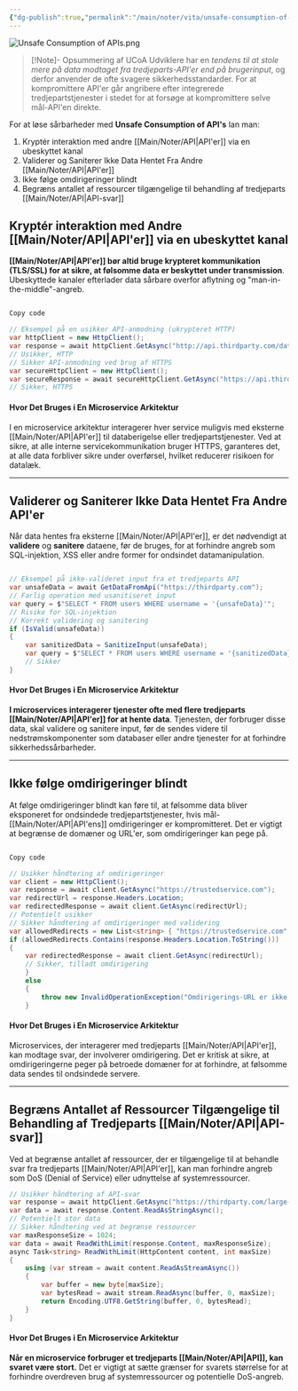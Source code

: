 ```yaml
---
{"dg-publish":true,"permalink":"/main/noter/vita/unsafe-consumption-of-ap-is/","created":"2024-11-11T09:23:09.866+01:00"}
---
```


![Unsafe Consumption of APIs.png](/img/user/98_Images/Unsafe%20Consumption%20of%20APIs.png)
> [!Note]- Opsummering af UCoA
> Udviklere har en *tendens til at stole mere på data modtaget fra tredjeparts-API'er end på brugerinput*, og derfor anvender de ofte svagere sikkerhedsstandarder. For at kompromittere API'er går angribere efter integrerede tredjepartstjenester i stedet for at forsøge at kompromittere selve mål-API'en direkte.

For at løse sårbarheder med **Unsafe Consumption of API's** lan man:
1. Kryptér interaktion med andre [[Main/Noter/API\|API'er]] via en ubeskyttet kanal
2. Validerer og Saniterer Ikke Data Hentet Fra Andre [[Main/Noter/API\|API'er]]
3. Ikke følge omdirigeringer blindt
4. Begræns antallet af ressourcer tilgængelige til behandling af tredjeparts [[Main/Noter/API\|API-svar]]

## Kryptér interaktion med Andre [[Main/Noter/API\|API'er]] via en ubeskyttet kanal

**[[Main/Noter/API\|API'er]] bør altid bruge krypteret kommunikation (TLS/SSL) for at sikre, at følsomme data er beskyttet under transmission**. Ubeskyttede kanaler efterlader data sårbare overfor aflytning og "man-in-the-middle"-angreb.


```csharp

Copy code

// Eksempel på en usikker API-anmodning (ukrypteret HTTP) 
var httpClient = new HttpClient(); 
var response = await httpClient.GetAsync("http://api.thirdparty.com/data"); 
// Usikker, HTTP  
// Sikker API-anmodning ved brug af HTTPS 
var secureHttpClient = new HttpClient(); 
var secureResponse = await secureHttpClient.GetAsync("https://api.thirdparty.com/data"); 
// Sikker, HTTPS
```
#### Hvor Det Bruges i En Microservice Arkitektur
I en microservice arkitektur interagerer hver service muligvis med eksterne [[Main/Noter/API\|API'er]] til databerigelse eller tredjepartstjenester. Ved at sikre, at alle interne servicekommunikation bruger HTTPS, garanteres det, at alle data forbliver sikre under overførsel, hvilket reducerer risikoen for datalæk.

---

## Validerer og Saniterer Ikke Data Hentet Fra Andre API'er

Når data hentes fra eksterne [[Main/Noter/API\|API'er]], er det nødvendigt at **validere** og **sanitere** dataene, før de bruges, for at forhindre angreb som SQL-injektion, XSS eller andre former for ondsindet datamanipulation.

```csharp

// Eksempel på ikke-valideret input fra et tredjeparts API 
var unsafeData = await GetDataFromApi("https://thirdparty.com");  
// Farlig operation med usanitiseret input 
var query = $"SELECT * FROM users WHERE username = '{unsafeData}'";  
// Risiko for SQL-injektion  
// Korrekt validering og sanitering 
if (IsValid(unsafeData))  
{     
	var sanitizedData = SanitizeInput(unsafeData);     
	var query = $"SELECT * FROM users WHERE username = '{sanitizedData}'";  
	// Sikker 
}
```

#### Hvor Det Bruges i En Microservice Arkitektur
**I microservices interagerer tjenester ofte med flere tredjeparts [[Main/Noter/API\|API'er]] for at hente data**. Tjenesten, der forbruger disse data, skal validere og sanitere input, før de sendes videre til nedstrømskomponenter som databaser eller andre tjenester for at forhindre sikkerhedssårbarheder.

---

## Ikke følge omdirigeringer blindt

At følge omdirigeringer blindt kan føre til, at følsomme data bliver eksponeret for ondsindede tredjepartstjenester, hvis mål-[[Main/Noter/API\|API'ens]] omdirigeringer er kompromitteret. Det er vigtigt at begrænse de domæner og URL'er, som omdirigeringer kan pege på.


```csharp

Copy code

// Usikker håndtering af omdirigeringer 
var client = new HttpClient(); 
var response = await client.GetAsync("https://trustedservice.com"); 
var redirectUrl = response.Headers.Location; 
var redirectedResponse = await client.GetAsync(redirectUrl);  
// Potentielt usikker  
// Sikker håndtering af omdirigeringer med validering 
var allowedRedirects = new List<string> { "https://trustedservice.com", "https://anothertrustedservice.com" }; 
if (allowedRedirects.Contains(response.Headers.Location.ToString())) 
{     
	var redirectedResponse = await client.GetAsync(redirectUrl);  
	// Sikker, tilladt omdirigering 
	} 
	else 
	{     
		throw new InvalidOperationException("Omdirigerings-URL er ikke tilladt"); 
	}
```
#### Hvor Det Bruges i En Microservice Arkitektur
Microservices, der interagerer med tredjeparts [[Main/Noter/API\|API'er]], kan modtage svar, der involverer omdirigering. Det er kritisk at sikre, at omdirigeringerne peger på betroede domæner for at forhindre, at følsomme data sendes til ondsindede servere.

---

## Begræns Antallet af Ressourcer Tilgængelige til Behandling af Tredjeparts [[Main/Noter/API\|API-svar]]

Ved at begrænse antallet af ressourcer, der er tilgængelige til at behandle svar fra tredjeparts [[Main/Noter/API\|API'er]], kan man forhindre angreb som DoS (Denial of Service) eller udnyttelse af systemressourcer.

```csharp
// Usikker håndtering af API-svar 
var response = await httpClient.GetAsync("https://thirdparty.com/large-response"); 
var data = await response.Content.ReadAsStringAsync();  
// Potentielt stor data  
// Sikker håndtering ved at begrænse ressourcer 
var maxResponseSize = 1024;  
var data = await ReadWithLimit(response.Content, maxResponseSize);  
async Task<string> ReadWithLimit(HttpContent content, int maxSize) 
{     
	using (var stream = await content.ReadAsStreamAsync())     
	{         
		var buffer = new byte[maxSize];         
		var bytesRead = await stream.ReadAsync(buffer, 0, maxSize);  
		return Encoding.UTF8.GetString(buffer, 0, bytesRead);     
	} 
}
```
#### Hvor Det Bruges i En Microservice Arkitektur
**Når en microservice forbruger et tredjeparts [[Main/Noter/API\|API]], kan svaret være stort.** Det er vigtigt at sætte grænser for svarets størrelse for at forhindre overdreven brug af systemressourcer og potentielle DoS-angreb.